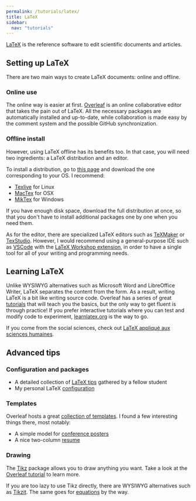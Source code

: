 ```yaml
---
permalink: /tutorials/latex/
title: LaTeX
sidebar:
  nav: "tutorials"
---
```


[LaTeX](https://www.latex-project.org/) is the reference software to edit scientific documents and articles.

## Setting up LaTeX

There are two main ways to create LaTeX documents: online and offline.

### Online use

The online way is easier at first. [Overleaf](https://www.overleaf.com/) is an online collaborative editor that takes the pain out of LaTeX. All the necessary packages are automatically installed and up-to-date, while collaboration is made easy by the comment system and the possible GitHub synchronization.

### Offline install

However, using LaTeX offline has its benefits too. In that case, you will need two ingredients: a LaTeX distribution and an editor.

To install a distribution, go to [this page](https://www.latex-project.org/get/) and download the one corresponding to your OS. I recommend:

- [Texlive](https://www.tug.org/texlive/quickinstall.html) for Linux
- [MacTex](https://www.tug.org/mactex/mactex-download.html) for OSX
- [MikTex](https://miktex.org/download) for Windows
  
If you have enough disk space, download the full distribution at once, so that you don't have to install additional packages one by one when you need them.

As for the editor, there are specialized LaTeX editors such as [TeXMaker](https://www.xm1math.net/texmaker/) or [TexStudio](https://www.texstudio.org/). However, I would recommend using a general-purpose IDE such as [VSCode](../tutorials/vscode.md) with the [LaTeX Workshop extension](https://marketplace.visualstudio.com/items?itemName=James-Yu.latex-workshop), in order to have a single tool for all of your writing and programming needs.

## Learning LaTeX

Unlike WYSIWYG alternatives such as Microsoft Word and LibreOffice Writer, LaTeX separates the content from the form. As a result, writing LaTeX is a bit like writing source code. Overleaf has a series of great [tutorials](https://fr.overleaf.com/learn) that will teach you the basics, but the only way to get fluent is through practice! If you prefer interactive tutorials where you can test and modify code to experiment, [learnlatex.org](https://www.learnlatex.org/en/) is the way to go.

If you come from the social sciences, check out [LaTeX appliqué aux sciences humaines](http://tug.ctan.org/info/latex-sciences-humaines.pdf).

## Advanced tips

### Configuration and packages

- A detailed collection of [LaTeX tips](https://github.com/RiMillo/LaTeX_tips) gathered by a fellow student
- My personal LaTeX [configuration](https://github.com/gdalle/LaTeX-packages)

### Templates

Overleaf hosts a great [collection of templates](https://www.overleaf.com/latex/templates). I found a few interesting things there, most notably:

- A simple model for [conference posters](https://fr.overleaf.com/articles/decaf-poster/ryfhdpmwcnpd)
- A nice two-column [resume](https://github.com/liantze/AltaCV)

### Drawing

The [Tikz](https://www.overleaf.com/learn/latex/TikZ_package) package allows you to draw anything you want. Take a look at the [Overleaf tutorial](https://www.overleaf.com/learn/latex/LaTeX_Graphics_using_TikZ%3A_A_Tutorial_for_Beginners_(Part_1)%E2%80%94Basic_Drawing) to learn more.

If you are too lazy to use Tikz directly, there are WYSIWYG alternatives such as [Tikzit](https://tikzit.github.io/). The same goes for [equations](https://latex.codecogs.com/eqneditor/editor.php) by the way.
